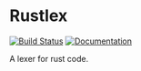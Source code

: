 # Rustlex

[![Build Status](https://travis-ci.org/mystor/rustlex.svg?branch=master)](https://travis-ci.org/mystor/rustlex)
[![Documentation](https://docs.rs/rustlex/badge.svg)](https://docs.rs/rustlex/)

A lexer for rust code.
